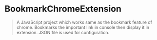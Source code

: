 # BookmarkChromeExtension
> A JavaScript project which works same as the bookmark feature of chrome.
> Bookmarks the important link in console then display it in extension.
> JSON file is used for configuration.
